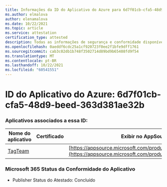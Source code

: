 ```yaml
---
title: Informações da ID do Aplicativo do Azure para 6d7f01cb-cfa5-48d9-beed-363d381ae32b
ms.author: elmalova
author: elenamalova
ms.date: 10/22/2021
ms.topic: article
ms.service: attestation
certification_type: attested
description: Todas as informações de segurança e conformidade disponíveis para o 6d7f01cb-cfa5-48d9-beed-363d381ae32b.
ms.openlocfilehash: 0aeddf6cdc25a1cf920723f0ee2f1bfe9dff1761
ms.sourcegitcommit: cab3c02db1b748f3502714d89bd9b65408fd9f54
ms.translationtype: MT
ms.contentlocale: pt-BR
ms.lasthandoff: 10/22/2021
ms.locfileid: "60541551"
---
```

# <a name="azure-app-id-6d7f01cb-cfa5-48d9-beed-363d381ae32b"></a>ID do Aplicativo do Azure: 6d7f01cb-cfa5-48d9-beed-363d381ae32b


### <a name="apps-associated-with-this-id"></a>Aplicativos associados a essa ID:
| **Nome do aplicativo** | **Certificado** | **Exibir no AppSource** |
|--------------|---------------|-----------------------|
| [TagTeam](https://docs.microsoft.com/microsoft-365-app-certification/forward/WA200002829) |  | [https://appsource.microsoft.com/product/office/WA200002829](https://appsource.microsoft.com/product/office/WA200002829) |

### <a name="microsoft-365-app-compliance-status"></a>Microsoft 365 Status da Conformidade do Aplicativo
- Publisher Status do Atestado: Concluído
